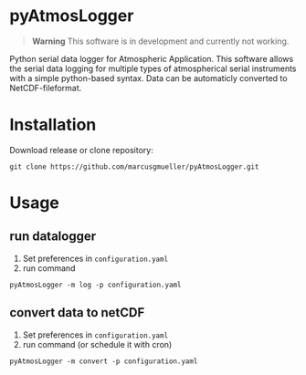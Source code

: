 # pyAtmosLogger
> **Warning**
> This software is in development and currently not working.

Python serial data logger for Atmospheric Application. This software allows the serial data logging for multiple types of atmospherical serial instruments with a simple python-based syntax. Data can be automaticly converted to NetCDF-fileformat.

# Installation
Download release or clone repository:
```
git clone https://github.com/marcusgmueller/pyAtmosLogger.git
```

# Usage
## run datalogger
1. Set preferences in `configuration.yaml`
2. run command
```
pyAtmosLogger -m log -p configuration.yaml
```
## convert data to netCDF
1. Set preferences in `configuration.yaml`
2. run command (or schedule it with cron)
```
pyAtmosLogger -m convert -p configuration.yaml
```
